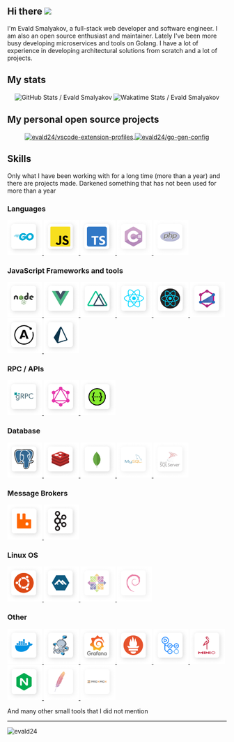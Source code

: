 ## Hi there <img src="https://media.giphy.com/media/hvRJCLFzcasrR4ia7z/giphy.gif" width="25px">

I'm Evald Smalyakov, a full-stack web developer and software engineer. I am also an open source enthusiast and maintainer. Lately I've been more busy developing microservices and tools on Golang. I have a lot of experience in developing architectural solutions from scratch and a lot of projects.

## My stats

<p align="center">
  <img width="48%" align="center" alt="GitHub Stats / Evald Smalyakov" src="https://github-readme-stats.vercel.app/api?username=evald24&show_icons=1&count_private=1&title_color=0069FF&icon_color=0069FF&border_radius=10&hide_title=1" />

  <img width="48%" align="center" alt="Wakatime Stats / Evald Smalyakov" src="https://github-readme-stats.vercel.app/api/wakatime?username=evald24&range=last_7_days&layout=compact&title_color=0069FF&icon_color=0069FF&border_radius=10&langs_count=6" />
</p>

## My personal open source projects

<p align="center">
  <a href="https://github.com/evald24/vscode-extension-profiles">
    <img width="49%" align="center" alt="evald24/vscode-extension-profiles" src="https://github-readme-stats.vercel.app/api/pin/?username=evald24&repo=vscode-extension-profiles&show_owner=1&title_color=0069FF&icon_color=0069FF&border_radius=10" />
  </a>
  <a href="https://github.com/evald24/go-gen-config">
    <img width="49%" align="center" alt="evald24/go-gen-config" src="https://github-readme-stats.vercel.app/api/pin/?username=evald24&repo=go-gen-config&show_owner=1&title_color=0069FF&icon_color=0069FF&border_radius=10" />
  </a>
</p>

## Skills

Only what I have been working with for a long time (more than a year) and there are projects made. Darkened something that has not been used for more than a year

### Languages

<p align="left">
  <a href="https://go.dev/" title="Golang">
    <img alt="Golang" width="80px" src="./assets/golang.png" />
  </a>
  <a href="https://javascript.com/" title="JavaScript">
    <img alt="JavaScript" width="80px" src="./assets/js.png" />
  </a>
  <a href="https://www.typescriptlang.org/" title="TypeScript">
    <img alt="TypeScript" width="80px" src="./assets/ts.png" />
  </a>
  <a href="https://docs.microsoft.com/en-us/dotnet/csharp/" title="C Sharp (C#)">
    <img alt="C Sharp (C#)" width="80px" src="./assets/csharp.png" />
  </a>
  <a href="https://www.php.net/" title="PHP">
    <img alt="PHP" width="80px" src="./assets/php.png" />
  </a>
</p>

### JavaScript Frameworks and tools

<p align="left">
  <a href="https://nodejs.org/" title="NodeJS">
    <img alt="NodeJS" width="80px" src="./assets/node.png" />
  </a>
  <a href="https://vuejs.org/" title="Vue.js">
    <img alt="Vue.js" width="80px" src="./assets/vue.png" />
  </a>
  <a href="https://nuxtjs.org/" title="NuxtJS">
    <img alt="NuxtJS" width="80px" src="./assets/nuxt.png" />
  </a>
  <a href="https://reactjs.org/" title="React">
    <img alt="React" width="80px" src="./assets/react.png" />
  </a>
  <a href="https://reactnative.dev/" title="React Native">
    <img alt="React Native" width="80px" src="./assets/react-native.png" />
  </a>
  <a href="https://typegraphql.com/" title="TypeGraphQL">
    <img alt="TypeGraphQL" width="80px" src="./assets/typegraphql.png" />
  </a>
  <a href="https://apollographql.com/" title="Apollo GraphQL">
    <img alt="Apollo GraphQL" width="80px" src="./assets/apollo.png" />
  </a>
  <a href="https://prisma.io/" title="Prisma ORM">
    <img alt="Prisma" width="80px" src="./assets/prisma.png" />
  </a>
</p>

### RPC / APIs

<p align="left">
  <a href="https://grpc.io/" title="gRPC">
    <img alt="gRPC" width="80px" src="./assets/grpc.png" />
  </a>
  <a href="https://graphql.org/" title="GraphQL">
    <img alt="GraphQL" width="80px" src="./assets/graphql.png" />
  </a>
  <a href="https://www.w3.org/Protocols/rfc2616/rfc2616-sec9.html" title="RESTful">
    <img alt="RESTful" width="80px" src="./assets/swagger.png" />
  </a>
</p>

### Database

<p align="left">
  <a href="https://www.postgresql.org/" title="PostgreSQL">
    <img alt="PostgreSQL" width="80px" src="./assets/postgresql.png" />
  </a>
  <a href="https://redis.io/" title="Redis">
    <img alt="Redis" width="80px" src="./assets/redis.png">
  </a>
  <a href="https://www.mongodb.com/" title="MongoDB">
    <img alt="MongoDB" width="80px" src="./assets/mongodb.png" />
  </a>
  <a href="https://www.mysql.com/" title="MySQL">
    <img alt="MySQL" width="80px" src="./assets/mysql.png" />
  </a>
  <a href="https://www.microsoft.com/sql-server" title="Microsoft SQL Server">
    <img alt="Microsoft SQL Server" width="80px" src="./assets/mssql.png" />
  </a>
</p>

### Message Brokers

<p align="left">
  <a href="https://www.rabbitmq.com/" title="RabbitMQ">
    <img alt="RabbitMQ" width="80px" src="./assets/rabbitmq.png" />
  </a>
  <a href="https://kafka.apache.org/" title="Apache Kafka">
    <img alt="Apache Kafka" width="80px" src="./assets/kafka.png" />
  </a>
</p>

### Linux OS

<p align="left">
  <a href="https://ubuntu.com/" title="Ubunt">
    <img alt="Ubunt" width="80px" src="./assets/ubuntu.png" />
  </a>
  <a href="https://alpinelinux.org/" title="Alpine Linux">
    <img alt="Alpine Linux" width="80px" src="./assets/alpine-linux.png" />
  </a>
  <a href="https://centos.org/" title="CentOS">
    <img alt="CentOS" width="80px" src="./assets/centos.png" />
  </a>
  <a href="https://debian.org/" title="Debian">
    <img alt="Debian" width="80px" src="./assets/debian.png" />
  </a>
</p>

### Other

<p align="left">
  <a href="https://docker.com/" title="Docker">
    <img alt="Docker" width="80px" src="./assets/docker.png" />
  </a>
  <a href="https://docs.docker.com/compose/" title="Docker Compose">
    <img alt="Docker Compose" width="80px" src="./assets/docker-compose.png" />
  </a>
  <a href="https://grafana.com/" title="Grafana">
    <img alt="Grafana" width="80px" src="./assets/grafana.png" />
  </a>
  <a href="https://prometheus.io/" title="Prometheus">
    <img alt="Prometheus" width="80px" src="./assets/prometheus.png" />
  </a>
  <a href="https://github.com/features/actions" title="GitHub Actions">
    <img alt="GitHub Actions" width="80px" src="./assets/github-actions.png" />
  </a>
  <a href="https://min.io/" title="MinIO">
    <img alt="MinIO" width="80px" src="./assets/minio.png" />
  </a>
  <a href="https://nginx.org/" title="Nginx">
    <img alt="Nginx" width="80px" src="./assets/nginx.png" />
  </a>
  <a href="https://httpd.apache.org/" title="Apache">
    <img alt="Apache" width="80px" src="./assets/apache.png" />
  </a>
  <a href="https://proxmox.com/" title="Proxmox">
    <img alt="Proxmox" width="80px" src="./assets/proxmox.png" />
  </a>
</p>

And many other small tools that I did not mention

<hr/>

<p align="left">
  <img
    src="https://komarev.com/ghpvc/?username=evald24"
    alt="evald24"
  />
</p>
